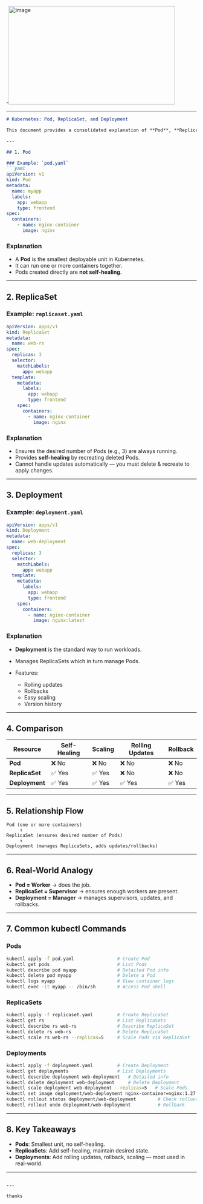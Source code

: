 -<img width="440" height="260" alt="image" src="https://github.com/user-attachments/assets/27fc33c9-e951-4f5f-8292-b431bc916ecd" />

---

````markdown
# Kubernetes: Pod, ReplicaSet, and Deployment

This document provides a consolidated explanation of **Pod**, **ReplicaSet**, and **Deployment** in Kubernetes, along with YAML examples, trainer notes, key comparisons, and common `kubectl` commands.

---

## 1. Pod

### Example: `pod.yaml`
```yaml
apiVersion: v1
kind: Pod
metadata:
  name: myapp
  labels:
    app: webapp
    type: frontend
spec:
  containers:
    - name: nginx-container
      image: nginx
````

### Explanation

* A **Pod** is the smallest deployable unit in Kubernetes.
* It can run one or more containers together.
* Pods created directly are **not self-healing**.

---

## 2. ReplicaSet

### Example: `replicaset.yaml`

```yaml
apiVersion: apps/v1
kind: ReplicaSet
metadata:
  name: web-rs
spec:
  replicas: 3
  selector:
    matchLabels:
      app: webapp
  template:
    metadata:
      labels:
        app: webapp
        type: frontend
    spec:
      containers:
        - name: nginx-container
          image: nginx
```

### Explanation

* Ensures the desired number of Pods (e.g., 3) are always running.
* Provides **self-healing** by recreating deleted Pods.
* Cannot handle updates automatically — you must delete & recreate to apply changes.

---

## 3. Deployment

### Example: `deployment.yaml`

```yaml
apiVersion: apps/v1
kind: Deployment
metadata:
  name: web-deployment
spec:
  replicas: 3
  selector:
    matchLabels:
      app: webapp
  template:
    metadata:
      labels:
        app: webapp
        type: frontend
    spec:
      containers:
        - name: nginx-container
          image: nginx:latest
```

### Explanation

* **Deployment** is the standard way to run workloads.
* Manages ReplicaSets which in turn manage Pods.
* Features:

  * Rolling updates
  * Rollbacks
  * Easy scaling
  * Version history

---

## 4. Comparison

| Resource       | Self-Healing | Scaling | Rolling Updates | Rollback |
| -------------- | ------------ | ------- | --------------- | -------- |
| **Pod**        | ❌ No         | ❌ No    | ❌ No            | ❌ No     |
| **ReplicaSet** | ✅ Yes        | ✅ Yes   | ❌ No            | ❌ No     |
| **Deployment** | ✅ Yes        | ✅ Yes   | ✅ Yes           | ✅ Yes    |

---

## 5. Relationship Flow

```text
Pod (one or more containers)
     ↑
ReplicaSet (ensures desired number of Pods)
     ↑
Deployment (manages ReplicaSets, adds updates/rollbacks)
```

---

## 6. Real-World Analogy

* **Pod = Worker** → does the job.
* **ReplicaSet = Supervisor** → ensures enough workers are present.
* **Deployment = Manager** → manages supervisors, updates, and rollbacks.

---

## 7. Common kubectl Commands

### Pods

```bash
kubectl apply -f pod.yaml                # Create Pod
kubectl get pods                         # List Pods
kubectl describe pod myapp               # Detailed Pod info
kubectl delete pod myapp                 # Delete a Pod
kubectl logs myapp                       # View container logs
kubectl exec -it myapp -- /bin/sh        # Access Pod shell
```

### ReplicaSets

```bash
kubectl apply -f replicaset.yaml         # Create ReplicaSet
kubectl get rs                           # List ReplicaSets
kubectl describe rs web-rs               # Describe ReplicaSet
kubectl delete rs web-rs                 # Delete ReplicaSet
kubectl scale rs web-rs --replicas=5     # Scale Pods via ReplicaSet
```

### Deployments

```bash
kubectl apply -f deployment.yaml         # Create Deployment
kubectl get deployments                  # List Deployments
kubectl describe deployment web-deployment   # Detailed info
kubectl delete deployment web-deployment     # Delete Deployment
kubectl scale deployment web-deployment --replicas=5   # Scale Pods
kubectl set image deployment/web-deployment nginx-container=nginx:1.27   # Rolling update
kubectl rollout status deployment/web-deployment        # Check rollout status
kubectl rollout undo deployment/web-deployment          # Rollback
```

---

## 8. Key Takeaways

* **Pods**: Smallest unit, no self-healing.
* **ReplicaSets**: Add self-healing, maintain desired state.
* **Deployments**: Add rolling updates, rollback, scaling — most used in real-world.

---

```

---

thanks
```
